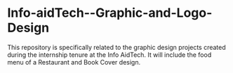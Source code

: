 # Info-aidTech--Graphic-and-Logo-Design
This repository is specifically related to the graphic design projects created during the internship tenure at the Info AidTech. It will include the food menu of a Restaurant and Book Cover design.
